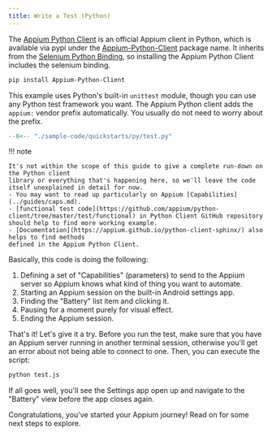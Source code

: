 ```yaml
---
title: Write a Test (Python)
---
```


The [Appium Python Client](https://github.com/appium/python-client) is
an official Appium client in Python, which is available via pypi under the [Appium-Python-Client](https://pypi.org/project/Appium-Python-Client/) package name.
It inherits from the [Selenium Python Binding](https://pypi.org/project/selenium/),
so installing the Appium Python Client includes the selenium binding.

```bash
pip install Appium-Python-Client
```

This example uses Python's built-in `unittest` module, though you can use any Python test framework you want.
The Appium Python client adds the `appium:` vendor prefix automatically.
You usually do not need to worry about the prefix.

```python title="test.py"
--8<-- "./sample-code/quickstarts/py/test.py"
```

!!! note

    It's not within the scope of this guide to give a complete run-down on the Python client
    library or everything that's happening here, so we'll leave the code itself unexplained in detail for now.
    - You may want to read up particularly on Appium [Capabilities](../guides/caps.md).
    - [functional test code](https://github.com/appium/python-client/tree/master/test/functional) in Python Client GitHub repository should help to find more working example.
    - [Documentation](https://appium.github.io/python-client-sphinx/) also helps to find methods
    defined in the Appium Python Client.

Basically, this code is doing the following:

1. Defining a set of "Capabilities" (parameters) to send to the Appium server so Appium knows what
kind of thing you want to automate.
1. Starting an Appium session on the built-in Android settings app.
1. Finding the "Battery" list item and clicking it.
1. Pausing for a moment purely for visual effect.
1. Ending the Appium session.

That's it! Let's give it a try. Before you run the test, make sure that you have an Appium server
running in another terminal session, otherwise you'll get an error about not being able to connect
to one. Then, you can execute the script:

```bash
python test.js
```

If all goes well, you'll see the Settings app open up and navigate to the "Battery" view before the
app closes again.

Congratulations, you've started your Appium journey! Read on for some next steps to explore.
